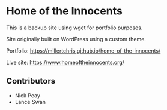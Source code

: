# Home of the Innocents

This is a backup site using wget for portfolio purposes.

Site originally built on WordPress using a custom theme.

Portfolio: https://millertchris.github.io/home-of-the-innocents/

Live site: https://www.homeoftheinnocents.org/


## Contributors

* Nick Peay
* Lance Swan
